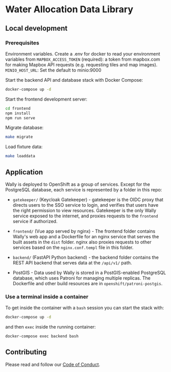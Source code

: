 # Water Allocation Data Library



## Local development

### Prerequisites

Environment variables. Create a .env for docker to read your environment variables from
`MAPBOX_ACCESS_TOKEN` (required): a token from mapbox.com for making Mapbox API requests (e.g. requesting tiles and map images).
`MINIO_HOST_URL`: Set the default to minio:9000


Start the backend API and database stack with Docker Compose:

```bash
docker-compose up -d
```

Start the frontend development server:
```bash
cd frontend
npm install
npm run serve
```

Migrate database:
```bash
make migrate
```

Load fixture data:
```bash
make loaddata
```

## Application

Wally is deployed to OpenShift as a group of services. Except for the PostgreSQL database, each service is represented by a folder in this repo:

* `gatekeeper/` (Keycloak Gatekeeper) - gatekeeper is the OIDC proxy that directs users to the SSO service to login, and verifies that users have
the right permission to view resources. Gatekeeper is the only Wally service exposed to the internet, and proxies requests to the `frontend` service if authorized.

* `frontend/` (Vue app served by nginx) - The frontend folder contains Wally's web app and a Dockerfile for an nginx service that serves the built assets in the `dist` folder.
nginx also proxies requests to other services based on the `nginx.conf.templ` file in this folder.

* `backend/` (FastAPI Python backend) - the backend folder contains the REST API backend that serves data at the `/api/v1/` path.

* PostGIS - Data used by Wally is stored in a PostGIS-enabled PostgreSQL database, which uses Patroni for managing multiple replicas.  The Dockerfile and other build resources are in `openshift/patroni-postgis`.

### Use a terminal inside a container

To get inside the container with a `bash` session you can start the stack with:

```bash
docker-compose up -d
```

and then `exec` inside the running container:

```bash
docker-compose exec backend bash
```

## Contributing

Please read and follow our [Code of Conduct](./CODE_OF_CONDUCT.md).
